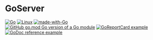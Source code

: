 # GoServer

[![Go](https://github.com/a-dubaj/GoServer/actions/workflows/go.yml/badge.svg?branch=master)](https://github.com/a-dubaj/GoServer/actions/workflows/go.yml)
[![Linux](https://svgshare.com/i/Zhy.svg)](https://svgshare.com/i/Zhy.svg)
[![made-with-Go](https://img.shields.io/badge/Made%20with-Go-1f425f.svg)](https://go.dev/)
[![GitHub go.mod Go version of a Go module](https://img.shields.io/github/go-mod/go-version/gomods/athens.svg)](https://github.com/gomods/athens)
[![GoReportCard example](https://goreportcard.com/badge/github.com/nanomsg/mangos)](https://goreportcard.com/report/github.com/nanomsg/mangos)
[![GoDoc reference example](https://img.shields.io/badge/godoc-reference-blue.svg)](https://godoc.org/nanomsg.org/go/mangos/v2)


